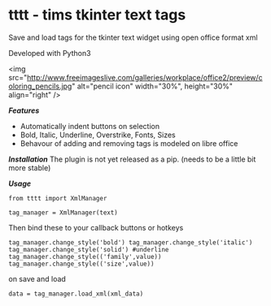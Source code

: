 tttt - tims tkinter text tags
===========

Save and load tags for the tkinter text widget using open office format xml

Developed with Python3

<img src="http://www.freeimageslive.com/galleries/workplace/office2/preview/coloring_pencils.jpg" alt="pencil icon" width="30%", height="30%" align="right" />


***Features***
* Automatically indent buttons on selection
* Bold, Italic, Underline, Overstrike, Fonts, Sizes
* Behavour of adding and removing tags is modeled on libre office

***Installation***
The plugin is not yet released as a pip. (needs to be a little bit more stable)

***Usage***

```
from tttt import XmlManager

tag_manager = XmlManager(text)
```
Then bind these to your callback buttons or hotkeys
```
tag_manager.change_style('bold') tag_manager.change_style('italic') tag_manager.change_style('solid') #underline tag_manager.change_style(('family',value)) tag_manager.change_style(('size',value))
```
on save and load
```xml_data = tag_manager.save_with_xml()
data = tag_manager.load_xml(xml_data)
```




